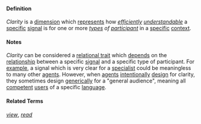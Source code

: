 #### Definition

*Clarity* is a [dimension](https://github.com/gcassel/Modular-Organization-Terminology/blob/master/terms/dimension.md) which [represents](https://github.com/gcassel/Modular-Organization-Terminology/blob/master/terms/represent.md) how *[efficiently](https://github.com/gcassel/Modular-Organization-Terminology/blob/master/terms/efficient.md) [understandable](https://github.com/gcassel/Modular-Organization-Terminology/blob/master/terms/understand.md)* a [specific](https://github.com/gcassel/Modular-Organization-Terminology/blob/master/terms/specific.md) [signal](https://github.com/gcassel/Modular-Organization-Terminology/blob/master/terms/signal.md) is for one or more *[types](https://github.com/gcassel/Modular-Organization-Terminology/blob/master/terms/type.md) of [participant](https://github.com/gcassel/Modular-Organization-Terminology/blob/master/terms/participate.md)* in a [specific](https://github.com/gcassel/Modular-Organization-Terminology/blob/master/terms/specific.md) [context](https://github.com/gcassel/Modular-Organization-Terminology/blob/master/terms/context.md).
		
#### Notes

*Clarity* can be considered a [relational trait](https://github.com/gcassel/Modular-Organization-Terminology/blob/master/compound-terms/relational-trait.md) which [depends](https://github.com/gcassel/Modular-Organization-Terminology/blob/master/terms/requirement.md) on the [relationship](https://github.com/gcassel/Modular-Organization-Terminology/blob/master/terms/relate.md) between a specific [signal](https://github.com/gcassel/Modular-Organization-Terminology/blob/master/terms/signal.md) and a specific type of participant.  For [example](https://github.com/gcassel/Modular-Organization-Terminology/blob/master/terms/example.md), a signal which is very clear for a [specialist](https://github.com/gcassel/Modular-Organization-Terminology/blob/master/terms/specialize.md) could be meaningless to many other [agents](https://github.com/gcassel/Modular-Organization-Terminology/blob/master/terms/agent.md).  However, when [agents](https://github.com/gcassel/Modular-Organization-Terminology/blob/master/terms/agent.md) [intentionally](https://github.com/gcassel/Modular-Organization-Terminology/blob/master/terms/intention.md) [design](https://github.com/gcassel/Modular-Organization-Terminology/blob/master/terms/design.md) for clarity, they sometimes design [generically](https://github.com/gcassel/Modular-Organization-Terminology/blob/master/terms/generic.md) for a "general audience", meaning all [competent](https://github.com/gcassel/Modular-Organization-Terminology/blob/master/terms/competence.md) [users](https://github.com/gcassel/Modular-Organization-Terminology/blob/master/terms/use.md) of a specific [language](https://github.com/gcassel/Modular-Organization-Terminology/blob/master/terms/language.md).
		
#### Related Terms

*[view](https://github.com/gcassel/Modular-Organization-Terminology/blob/master/compound-terms/view-right.md)*, *[read](https://github.com/gcassel/Modular-Organization-Terminology/blob/master/terms/read.md)*
